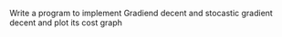 Write a program to implement Gradiend decent and stocastic gradient decent and plot its cost graph 
